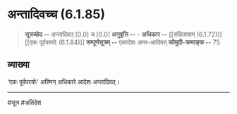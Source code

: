 # अन्तादिवच्च (6.1.85)
> **सूत्रच्छेद --** अन्तादिवत् [0.0] च [0.0]
> **अनुवृत्ति --** -
> **अधिकार --** [[संहितायाम् (6.1.72)]] [[एकः पूर्वपरयोः (6.1.84)]]
> **सम्पूर्णसूत्रम् --** एकादेशः अन्त-आदिवत् 
> **कौमुदी-क्रमाङ्क --** 75

## व्याख्या

'एकः पूर्वपरयोः' अस्मिन् अधिकारे आदेशः अन्तादिवत्।

---
#सूत्र #अतिदेश 